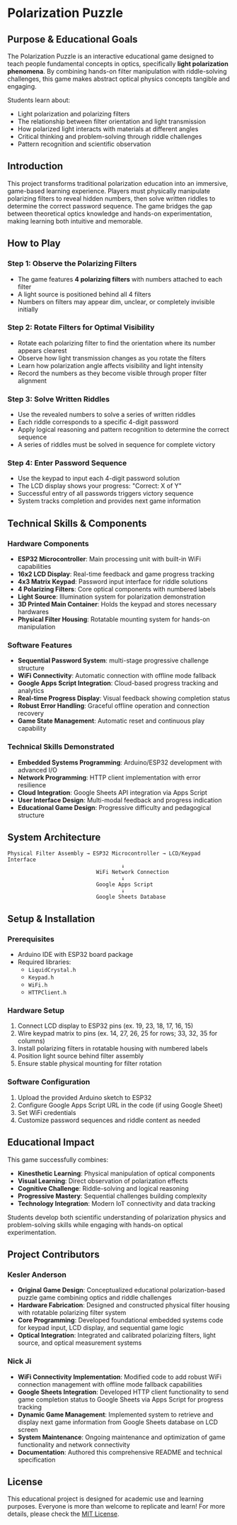 # Polarization Puzzle

## Purpose & Educational Goals

The Polarization Puzzle is an interactive educational game designed to teach people fundamental concepts in optics, specifically **light polarization phenomena**. By combining hands-on filter manipulation with riddle-solving challenges, this game makes abstract optical physics concepts tangible and engaging.

Students learn about:
- Light polarization and polarizing filters
- The relationship between filter orientation and light transmission
- How polarized light interacts with materials at different angles
- Critical thinking and problem-solving through riddle challenges
- Pattern recognition and scientific observation

## Introduction

This project transforms traditional polarization education into an immersive, game-based learning experience. Players must physically manipulate polarizing filters to reveal hidden numbers, then solve written riddles to determine the correct password sequence. The game bridges the gap between theoretical optics knowledge and hands-on experimentation, making learning both intuitive and memorable.

## How to Play

### Step 1: Observe the Polarizing Filters
- The game features **4 polarizing filters** with numbers attached to each filter
- A light source is positioned behind all 4 filters
- Numbers on filters may appear dim, unclear, or completely invisible initially

### Step 2: Rotate Filters for Optimal Visibility
- Rotate each polarizing filter to find the orientation where its number appears clearest
- Observe how light transmission changes as you rotate the filters
- Learn how polarization angle affects visibility and light intensity
- Record the numbers as they become visible through proper filter alignment

### Step 3: Solve Written Riddles
- Use the revealed numbers to solve a series of written riddles
- Each riddle corresponds to a specific 4-digit password
- Apply logical reasoning and pattern recognition to determine the correct sequence
- A series of riddles must be solved in sequence for complete victory

### Step 4: Enter Password Sequence
- Use the keypad to input each 4-digit password solution
- The LCD display shows your progress: "Correct: X of Y"
- Successful entry of all passwords triggers victory sequence
- System tracks completion and provides next game information

## Technical Skills & Components

### Hardware Components
- **ESP32 Microcontroller**: Main processing unit with built-in WiFi capabilities
- **16x2 LCD Display**: Real-time feedback and game progress tracking
- **4x3 Matrix Keypad**: Password input interface for riddle solutions
- **4 Polarizing Filters**: Core optical components with numbered labels
- **Light Source**: Illumination system for polarization demonstration
- **3D Printed Main Container**: Holds the keypad and stores necessary hardwares
- **Physical Filter Housing**: Rotatable mounting system for hands-on manipulation

### Software Features
- **Sequential Password System**: multi-stage progressive challenge structure
- **WiFi Connectivity**: Automatic connection with offline mode fallback
- **Google Apps Script Integration**: Cloud-based progress tracking and analytics
- **Real-time Progress Display**: Visual feedback showing completion status
- **Robust Error Handling**: Graceful offline operation and connection recovery
- **Game State Management**: Automatic reset and continuous play capability

### Technical Skills Demonstrated
- **Embedded Systems Programming**: Arduino/ESP32 development with advanced I/O
- **Network Programming**: HTTP client implementation with error resilience
- **Cloud Integration**: Google Sheets API integration via Apps Script
- **User Interface Design**: Multi-modal feedback and progress indication
- **Educational Game Design**: Progressive difficulty and pedagogical structure

## System Architecture

```
Physical Filter Assembly → ESP32 Microcontroller → LCD/Keypad Interface
                                    ↓
                            WiFi Network Connection
                                    ↓
                            Google Apps Script
                                    ↓
                            Google Sheets Database
```

## Setup & Installation

### Prerequisites
- Arduino IDE with ESP32 board package
- Required libraries:
  - `LiquidCrystal.h`
  - `Keypad.h`
  - `WiFi.h`
  - `HTTPClient.h`

### Hardware Setup
1. Connect LCD display to ESP32 pins (ex. 19, 23, 18, 17, 16, 15)
2. Wire keypad matrix to pins (ex. 14, 27, 26, 25 for rows; 33, 32, 35 for columns)
3. Install polarizing filters in rotatable housing with numbered labels
4. Position light source behind filter assembly
5. Ensure stable physical mounting for filter rotation

### Software Configuration
1. Upload the provided Arduino sketch to ESP32
2. Configure Google Apps Script URL in the code (if using Google Sheet)
3. Set WiFi credentials
4. Customize password sequences and riddle content as needed

## Educational Impact

This game successfully combines:
- **Kinesthetic Learning**: Physical manipulation of optical components
- **Visual Learning**: Direct observation of polarization effects
- **Cognitive Challenge**: Riddle-solving and logical reasoning
- **Progressive Mastery**: Sequential challenges building complexity
- **Technology Integration**: Modern IoT connectivity and data tracking

Students develop both scientific understanding of polarization physics and problem-solving skills while engaging with hands-on optical experimentation.

## Project Contributors

### Kesler Anderson
- **Original Game Design**: Conceptualized educational polarization-based puzzle game combining optics and riddle challenges
- **Hardware Fabrication**: Designed and constructed physical filter housing with rotatable polarizing filter system
- **Core Programming**: Developed foundational embedded systems code for keypad input, LCD display, and sequential game logic
- **Optical Integration**: Integrated and calibrated polarizing filters, light source, and optical measurement systems

### Nick Ji
- **WiFi Connectivity Implementation**: Modified code to add robust WiFi connection management with offline mode fallback capabilities
- **Google Sheets Integration**: Developed HTTP client functionality to send game completion status to Google Sheets via Apps Script for progress tracking
- **Dynamic Game Management**: Implemented system to retrieve and display next game information from Google Sheets database on LCD screen
- **System Maintenance**: Ongoing maintenance and optimization of game functionality and network connectivity
- **Documentation**: Authored this comprehensive README and technical specification

## License

This educational project is designed for academic use and learning purposes. Everyone is more than welcome to replicate and learn! For more details, please check the [MIT License](/LICENSE).
